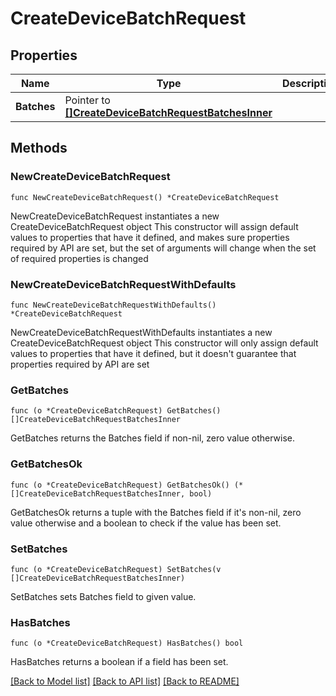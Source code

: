 # CreateDeviceBatchRequest

## Properties

Name | Type | Description | Notes
------------ | ------------- | ------------- | -------------
**Batches** | Pointer to [**[]CreateDeviceBatchRequestBatchesInner**](CreateDeviceBatchRequestBatchesInner.md) |  | [optional] 

## Methods

### NewCreateDeviceBatchRequest

`func NewCreateDeviceBatchRequest() *CreateDeviceBatchRequest`

NewCreateDeviceBatchRequest instantiates a new CreateDeviceBatchRequest object
This constructor will assign default values to properties that have it defined,
and makes sure properties required by API are set, but the set of arguments
will change when the set of required properties is changed

### NewCreateDeviceBatchRequestWithDefaults

`func NewCreateDeviceBatchRequestWithDefaults() *CreateDeviceBatchRequest`

NewCreateDeviceBatchRequestWithDefaults instantiates a new CreateDeviceBatchRequest object
This constructor will only assign default values to properties that have it defined,
but it doesn't guarantee that properties required by API are set

### GetBatches

`func (o *CreateDeviceBatchRequest) GetBatches() []CreateDeviceBatchRequestBatchesInner`

GetBatches returns the Batches field if non-nil, zero value otherwise.

### GetBatchesOk

`func (o *CreateDeviceBatchRequest) GetBatchesOk() (*[]CreateDeviceBatchRequestBatchesInner, bool)`

GetBatchesOk returns a tuple with the Batches field if it's non-nil, zero value otherwise
and a boolean to check if the value has been set.

### SetBatches

`func (o *CreateDeviceBatchRequest) SetBatches(v []CreateDeviceBatchRequestBatchesInner)`

SetBatches sets Batches field to given value.

### HasBatches

`func (o *CreateDeviceBatchRequest) HasBatches() bool`

HasBatches returns a boolean if a field has been set.


[[Back to Model list]](../README.md#documentation-for-models) [[Back to API list]](../README.md#documentation-for-api-endpoints) [[Back to README]](../README.md)


